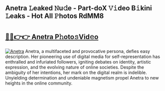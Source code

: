 ## Anetra 𝙻eaked 𝙽u𝚍e - Part-doX 𝚅𝚒deo B𝚒kini 𝙻eaks - Hot All 𝙿hotos RdMM8

# <h2><a href="http://ld3sny.urlbe.top/?page=Anetra">🔗🔗👉👉 Anetra P𝚑oto𝚜Vid𝚎o</a></h2>

[![Anetra](https://i.imgur.com/eBuTRDB.gif)](http://ld3sny.urlbe.top/?page=Anetra)
Anetra, a multifaceted and provocative persona, defies easy description. Her pioneering use of digital media for self-representation has enthralled and infuriated followers, igniting debates on identity, artistic expression, and the evolving nature of online societies. Despite the ambiguity of her intentions, her mark on the digital realm is indelible. Unyielding determination and undeniable magnetism propel Anetra to new heights in the online community.
